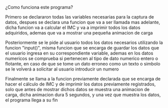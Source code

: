 ¿Como funciona este programa?

Primero se declararon todas las variables necesarias para la captura de datos, despues se declara una funcion que va a ser llamada mas adelante, dicha funcion va a calcular el IMC y va a imprimir todos los datos adquiridos, ademas que va a mostrar una pequeña animacion de carga

Posteriormente se le pide al usuario todos los datos necesarios utilizando la funcion "input()", misma funcion que se encarga de guardar los datos que el usuario ingresa en su correspondiente variable, ademas en los datos numericos se comprueba si pertenecen al tipo de dato numerico entero o flotante, en caso de que se tome un dato erroneo como un texto o simbolo se le volverá a solicitar al usuario introducir un numero

Finalmente se llama a la funcion previamente declarada que se encarga de hacer el cálculo de IMC y de imprimir los datos previamente registrados, solo que antes de mostrar dichos datos se muestra una animacion de carga, dicha animacion dura 5 segundos, y una vez que muestra los datos, el programa llega a su fin
